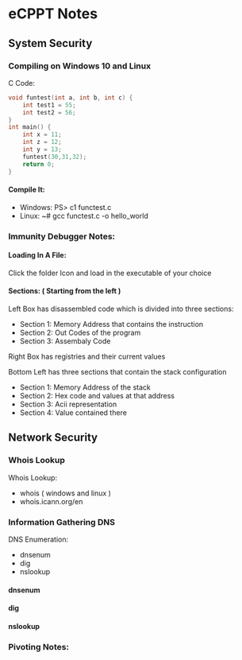 # eCPPT Notes

## System Security 

### Compiling on Windows 10 and Linux

C Code: 

```c
void funtest(int a, int b, int c) {
    int test1 = 55;
    int test2 = 56;
}
int main() {
    int x = 11;
    int z = 12;
    int y = 13;
    funtest(30,31,32);
    return 0;
}
```

#### Compile It: 

* Windows: PS> c1 functest.c
* Linux: ~# gcc functest.c -o hello_world

### Immunity Debugger Notes: 

#### Loading In A File:  

Click the folder Icon and load in the executable of your choice

#### Sections: ( Starting from the left )

Left Box has disassembled code which is divided into three sections:

* Section 1: Memory Address that contains the instruction 
* Section 2: Out Codes of the program
* Section 3: Assembaly Code 

Right Box has registries and their current values 

Bottom Left has three sections that contain the stack configuration 

* Section 1: Memory Address of the stack 
* Section 2: Hex code and values at that address
* Section 3: Acii representation 
* Section 4: Value contained there 

<!-- I will Finish this section off with a friend -->

## Network Security 

### Whois Lookup 

Whois Lookup: 

* whois ( windows and linux )
* whois.icann.org/en

### Information Gathering DNS

DNS Enumeration: 

* dnsenum
* dig
* nslookup 

#### dnsenum 



#### dig

#### nslookup 



### Pivoting Notes: 
